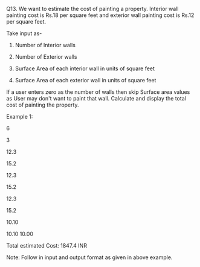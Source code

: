 Q13. We want to estimate the cost of painting a property. Interior wall painting cost is Rs.18 per square feet and exterior wall painting cost is Rs.12 per square feet. 

Take input as-

1. Number of Interior walls

2. Number of Exterior walls

3. Surface Area of each interior wall in units of square feet

4. Surface Area of each exterior wall in units of square feet

If a user enters zero as the number of walls then skip Surface area values as User may don't want to paint that wall. Calculate and display the total cost of painting the property. 

Example 1:

6

3

12.3

15.2

12.3

15.2

12.3

15.2

10.10

10.10 10.00

Total estimated Cost: 1847.4 INR

Note: Follow in input and output format as given in above example.